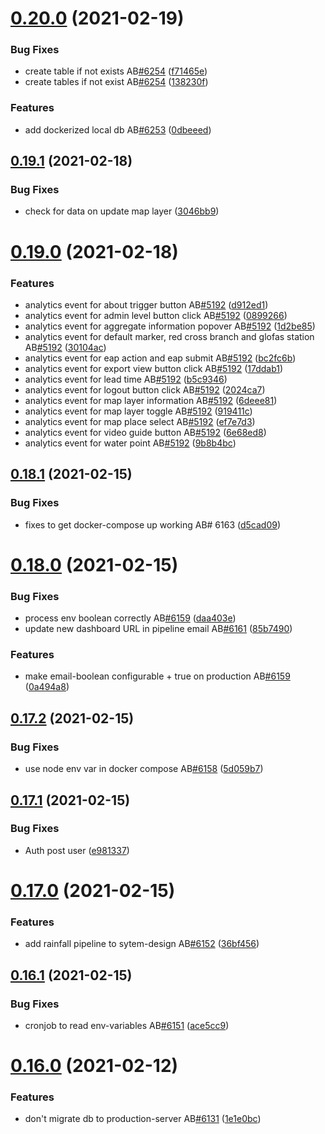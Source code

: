 # [0.20.0](https://github.com/rodekruis/IBF-system/compare/v0.19.1...v0.20.0) (2021-02-19)


### Bug Fixes

* create table if not exists AB[#6254](https://github.com/rodekruis/IBF-system/issues/6254) ([f71465e](https://github.com/rodekruis/IBF-system/commit/f71465e91f7a10eef3052ad606a00c8539e8ab9a))
* create tables if not exist AB[#6254](https://github.com/rodekruis/IBF-system/issues/6254) ([138230f](https://github.com/rodekruis/IBF-system/commit/138230fcf5c7ac1e3a0453db34c465f6e774efad))


### Features

* add dockerized local db AB[#6253](https://github.com/rodekruis/IBF-system/issues/6253) ([0dbeeed](https://github.com/rodekruis/IBF-system/commit/0dbeeed76376fc5ad7b2fd6525e8c4a96c662bc3))



## [0.19.1](https://github.com/rodekruis/IBF-system/compare/v0.19.0...v0.19.1) (2021-02-18)


### Bug Fixes

* check for data on update map layer ([3046bb9](https://github.com/rodekruis/IBF-system/commit/3046bb9081c1dbc8d28d217635f3761f7529e7d7))



# [0.19.0](https://github.com/rodekruis/IBF-system/compare/v0.18.1...v0.19.0) (2021-02-18)


### Features

* analytics event for about trigger button AB[#5192](https://github.com/rodekruis/IBF-system/issues/5192) ([d912ed1](https://github.com/rodekruis/IBF-system/commit/d912ed17ee564195f1f25f45a11f6504ae2f5cac))
* analytics event for admin level button click AB[#5192](https://github.com/rodekruis/IBF-system/issues/5192) ([0899266](https://github.com/rodekruis/IBF-system/commit/08992662e839dfbb90f9f14f5132d170d6d83dde))
* analytics event for aggregate information popover AB[#5192](https://github.com/rodekruis/IBF-system/issues/5192) ([1d2be85](https://github.com/rodekruis/IBF-system/commit/1d2be856148fcb5b774914f586858af7ee7851c9))
* analytics event for default marker, red cross branch and glofas station AB[#5192](https://github.com/rodekruis/IBF-system/issues/5192) ([30104ac](https://github.com/rodekruis/IBF-system/commit/30104acfcc5ca8d01425b5fcd22ff0c88bafe8b6))
* analytics event for eap action and eap submit AB[#5192](https://github.com/rodekruis/IBF-system/issues/5192) ([bc2fc6b](https://github.com/rodekruis/IBF-system/commit/bc2fc6be9cd25d5eb3704e4d05b17c97b4dd8c6a))
* analytics event for export view button click AB[#5192](https://github.com/rodekruis/IBF-system/issues/5192) ([17ddab1](https://github.com/rodekruis/IBF-system/commit/17ddab1d14f98fb70c8e023144f3a7acc0c08097))
* analytics event for lead time AB[#5192](https://github.com/rodekruis/IBF-system/issues/5192) ([b5c9346](https://github.com/rodekruis/IBF-system/commit/b5c934629931031620ede8ac8254a34ff28282d7))
* analytics event for logout button click AB[#5192](https://github.com/rodekruis/IBF-system/issues/5192) ([2024ca7](https://github.com/rodekruis/IBF-system/commit/2024ca72f3d00e91aa3d40a95edd47f1e6812e31))
* analytics event for map layer information AB[#5192](https://github.com/rodekruis/IBF-system/issues/5192) ([6deee81](https://github.com/rodekruis/IBF-system/commit/6deee81723849a0366d01e09ac0435412b6d2050))
* analytics event for map layer toggle AB[#5192](https://github.com/rodekruis/IBF-system/issues/5192) ([919411c](https://github.com/rodekruis/IBF-system/commit/919411c4809d6189e241e2c27ef2f1d739e4f7cf))
* analytics event for map place select AB[#5192](https://github.com/rodekruis/IBF-system/issues/5192) ([ef7e7d3](https://github.com/rodekruis/IBF-system/commit/ef7e7d30933a89ef93125ae6b0fda64984409c9e))
* analytics event for video guide button AB[#5192](https://github.com/rodekruis/IBF-system/issues/5192) ([6e68ed8](https://github.com/rodekruis/IBF-system/commit/6e68ed84f5234ea5f1acad3b00db11d6d04235cb))
* analytics event for water point AB[#5192](https://github.com/rodekruis/IBF-system/issues/5192) ([9b8b4bc](https://github.com/rodekruis/IBF-system/commit/9b8b4bcc806234f80fbc1a5cd831d1f44a9f38b9))



## [0.18.1](https://github.com/rodekruis/IBF-system/compare/v0.18.0...v0.18.1) (2021-02-15)


### Bug Fixes

* fixes to get docker-compose up working AB# 6163 ([d5cad09](https://github.com/rodekruis/IBF-system/commit/d5cad0992ba72c12dd51754681fbdd0909431f31))



# [0.18.0](https://github.com/rodekruis/IBF-system/compare/v0.17.2...v0.18.0) (2021-02-15)


### Bug Fixes

* process env boolean correctly AB[#6159](https://github.com/rodekruis/IBF-system/issues/6159) ([daa403e](https://github.com/rodekruis/IBF-system/commit/daa403e652be23e08021109a0c91ed74fdcd777f))
* update new dashboard URL in pipeline email AB[#6161](https://github.com/rodekruis/IBF-system/issues/6161) ([85b7490](https://github.com/rodekruis/IBF-system/commit/85b7490cca264d1c264be818e3141aef7c4903f9))


### Features

* make email-boolean configurable + true on production AB[#6159](https://github.com/rodekruis/IBF-system/issues/6159) ([0a494a8](https://github.com/rodekruis/IBF-system/commit/0a494a8e53a003a49b8e9cf712412732f33a9be2))



## [0.17.2](https://github.com/rodekruis/IBF-system/compare/v0.17.1...v0.17.2) (2021-02-15)


### Bug Fixes

* use node env var in docker compose AB[#6158](https://github.com/rodekruis/IBF-system/issues/6158) ([5d059b7](https://github.com/rodekruis/IBF-system/commit/5d059b7f5ba7646ea6dd98b12c11373f61c1ec30))



## [0.17.1](https://github.com/rodekruis/IBF-system/compare/v0.17.0...v0.17.1) (2021-02-15)


### Bug Fixes

* Auth post user ([e981337](https://github.com/rodekruis/IBF-system/commit/e9813378ede6e6884fd9e36e114d4b1d3e7e000f))



# [0.17.0](https://github.com/rodekruis/IBF-system/compare/v0.16.1...v0.17.0) (2021-02-15)


### Features

* add rainfall pipeline to sytem-design AB[#6152](https://github.com/rodekruis/IBF-system/issues/6152) ([36bf456](https://github.com/rodekruis/IBF-system/commit/36bf456a79503889ced38600c70f634aad97b87a))



## [0.16.1](https://github.com/rodekruis/IBF-system/compare/v0.16.0...v0.16.1) (2021-02-15)


### Bug Fixes

* cronjob to read env-variables AB[#6151](https://github.com/rodekruis/IBF-system/issues/6151) ([ace5cc9](https://github.com/rodekruis/IBF-system/commit/ace5cc9d817524436a3e43212588619c83d50db9))



# [0.16.0](https://github.com/rodekruis/IBF-system/compare/v0.15.3...v0.16.0) (2021-02-12)


### Features

* don't migrate db to production-server AB[#6131](https://github.com/rodekruis/IBF-system/issues/6131) ([1e1e0bc](https://github.com/rodekruis/IBF-system/commit/1e1e0bc60ac01c6686a66f068d3c98b0743ff36f))



